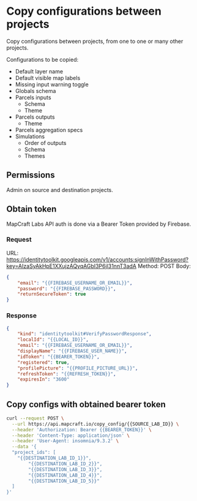 # Copy configurations between projects

Copy configurations between projects, from one to one or many other projects.

Configurations to be copied:

- Default layer name
- Default visible map labels
- Missing input warning toggle
- Globals schema
- Parcels inputs
    - Schema
    - Theme
- Parcels outputs
    - Theme
- Parcels aggregation specs
- Simulations
    - Order of outputs
    - Schema
    - Themes


## Permissions

Admin on source and destination projects.

## Obtain token

MapCraft Labs API auth is done via a Bearer Token provided by Firebase.

### Request

URL: https://identitytoolkit.googleapis.com/v1/accounts:signInWithPassword?key=AIzaSyAkHpE1XXujzAQyqAGbI3P6jl31nnT3adA
Method: POST
Body:

```json
{
	"email": "{{FIREBASE_USERNAME_OR_EMAIL}}",
	"password": "{{FIREBASE_PASSWORD}}",
	"returnSecureToken": true
}
```

### Response

```json
{
	"kind": "identitytoolkit#VerifyPasswordResponse",
	"localId": "{{LOCAL_ID}}",
	"email": "{{FIREBASE_USERNAME_OR_EMAIL}}",
	"displayName": "{{FIREBASE_USER_NAME}}",
	"idToken": "{{BEARER_TOKEN}}",
	"registered": true,
	"profilePicture": "{{PROFILE_PICTURE_URL}}",
	"refreshToken": "{{REFRESH_TOKEN}}",
	"expiresIn": "3600"
}
```

## Copy configs with obtained bearer token

```sh
curl --request POST \
  --url https://api.mapcraft.io/copy_config/{{SOURCE_LAB_ID}} \
  --header 'Authorization: Bearer {{BEARER_TOKEN}}' \
  --header 'Content-Type: application/json' \
  --header 'User-Agent: insomnia/9.3.2' \
  --data '{
  "project_ids": [
    "{{DESTINATION_LAB_ID_1}}",
		"{{DESTINATION_LAB_ID_2}}",
		"{{DESTINATION_LAB_ID_3}}",
		"{{DESTINATION_LAB_ID_4}}",
		"{{DESTINATION_LAB_ID_5}}"
  ]
}'
```
